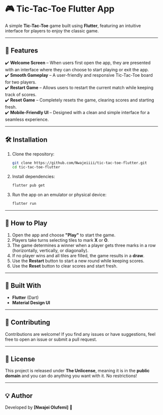 # 🎮 Tic-Tac-Toe Flutter App

A simple **Tic-Tac-Toe** game built using **Flutter**, featuring an intuitive interface for players to enjoy the classic game.

---

## 📝 Features

✔️ **Welcome Screen** – When users first open the app, they are presented with an interface where they can choose to start playing or exit the app.  
✔️ **Smooth Gameplay** – A user-friendly and responsive Tic-Tac-Toe board for two players.  
✔️ **Restart Game** – Allows users to restart the current match while keeping track of scores.  
✔️ **Reset Game** – Completely resets the game, clearing scores and starting fresh.  
✔️ **Mobile-Friendly UI** – Designed with a clean and simple interface for a seamless experience.

---


## 🛠 Installation

1. Clone the repository:
   ```sh
   git clone https://github.com/Nwajeiiii/tic-tac-toe-flutter.git
   cd tic-tac-toe-flutter
   ```
2. Install dependencies:
   ```sh
   flutter pub get
   ```
3. Run the app on an emulator or physical device:
   ```sh
   flutter run
   ```

---

## 📌 How to Play

1. Open the app and choose **"Play"** to start the game.
2. Players take turns selecting tiles to mark **X** or **O**.
3. The game determines a winner when a player gets three marks in a row (horizontally, vertically, or diagonally).
4. If no player wins and all tiles are filled, the game results in a **draw**.
5. Use the **Restart** button to start a new round while keeping scores.
6. Use the **Reset** button to clear scores and start fresh.

---

## 🚀 Built With

- **Flutter** (Dart)
- **Material Design UI**

---

## 🤝 Contributing

Contributions are welcome! If you find any issues or have suggestions, feel free to open an issue or submit a pull request.

---

## 📄 License

This project is released under **The Unlicense**, meaning it is in the **public domain** and you can do anything you want with it. No restrictions!

---

## 💡 Author

Developed by **[Nwajei Olufemi]** 🚀
